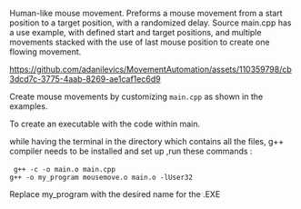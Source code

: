 Human-like mouse movement. Preforms a mouse movement from a start position to a target position, with a randomized delay.
Source main.cpp has a use example, with defined start and target positions, and multiple movements stacked with the use of last mouse position to create one flowing movement.


https://github.com/adanilevics/MovementAutomation/assets/110359798/cb3dcd7c-3775-4aab-8269-ae1caf1ec6d9


Create mouse movements by customizing ```main.cpp``` as shown in the examples.


To create an executable with the code within main.

while having the terminal in the directory which contains all the files, g++ compiler needs to be installed and set up ,run these commands :
<br />
<br />``` g++ -c -o main.o main.cpp``` 
<br />```g++ -o my_program mousemove.o main.o -lUser32``` 

Replace my_program with the desired name for the .EXE

